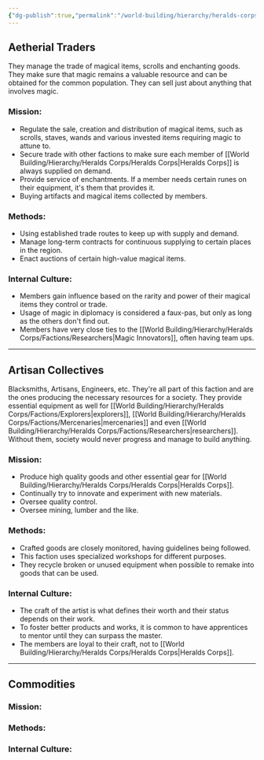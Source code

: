 ```yaml
---
{"dg-publish":true,"permalink":"/world-building/hierarchy/heralds-corps/factions/merchants/","created":"2025-02-04T10:33:05.481-05:00","updated":"2025-03-25T16:21:45.141-04:00"}
---
```


## Aetherial Traders
They manage the trade of magical items, scrolls and enchanting goods. They make sure that magic remains a valuable resource and can be obtained for the common population. They can sell just about anything that involves magic. 

### Mission:
- Regulate the sale, creation and distribution of magical items, such as scrolls, staves, wands and various invested items requiring magic to attune to.
- Secure trade with other factions to make sure each member of [[World Building/Hierarchy/Heralds Corps/Heralds Corps\|Heralds Corps]] is always supplied on demand.
- Provide service of enchantments. If a member needs certain runes on their equipment, it's them that provides it.
- Buying artifacts and magical items collected by members. 

### Methods:
- Using established trade routes to keep up with supply and demand.
- Manage long-term contracts for continuous supplying to certain places in the region.
- Enact auctions of certain high-value magical items.

### Internal Culture:
- Members gain influence based on the rarity and power of their magical items they control or trade.
- Usage of magic in diplomacy is considered a faux-pas, but only as long as the others don't find out.
- Members have very close ties to the [[World Building/Hierarchy/Heralds Corps/Factions/Researchers\|Magic Innovators]], often having team ups.

---
## Artisan Collectives
Blacksmiths, Artisans, Engineers, etc. They're all part of this faction and are the ones producing the necessary resources for a society. They provide essential equipment as well for [[World Building/Hierarchy/Heralds Corps/Factions/Explorers\|explorers]], [[World Building/Hierarchy/Heralds Corps/Factions/Mercenaries\|mercenaries]] and even [[World Building/Hierarchy/Heralds Corps/Factions/Researchers\|researchers]]. Without them, society would never progress and manage to build anything.

### Mission:
- Produce high quality goods and other essential gear for [[World Building/Hierarchy/Heralds Corps/Heralds Corps\|Heralds Corps]].
- Continually try to innovate and experiment with new materials.
- Oversee quality control.
- Oversee mining, lumber and the like.

### Methods:
- Crafted goods are closely monitored, having guidelines being followed.
- This faction uses specialized workshops for different purposes.
- They recycle broken or unused equipment when possible to remake into goods that can be used.

### Internal Culture:
- The craft of the artist is what defines their worth and their status depends on their work.
- To foster better products and works, it is common to have apprentices to mentor until they can surpass the master.
- The members are loyal to their craft, not to [[World Building/Hierarchy/Heralds Corps/Heralds Corps\|Heralds Corps]]. 

---
## Commodities


### Mission:

### Methods:

### Internal Culture:

